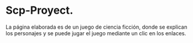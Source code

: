 # Scp-Proyect.
La página elaborada es de un juego de ciencia ficción, donde se explican los personajes y se puede jugar el juego mediante un clic en los enlaces.
